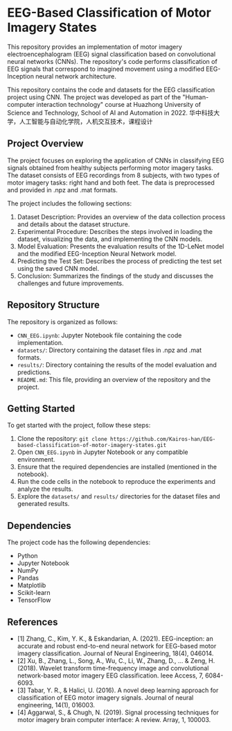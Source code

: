 # EEG-Based Classification of Motor Imagery States
This repository provides an implementation of motor imagery electroencephalogram (EEG) signal classification based on convolutional neural networks (CNNs). The repository's code performs classification of EEG signals that correspond to imagined movement using a modified EEG-Inception neural network architecture.

This repository contains the code and datasets for the EEG classification project using CNN. The project was developed as part of the "Human-computer interaction technology" course at Huazhong University of Science and Technology, School of AI and Automation in 2022. 华中科技大学，人工智能与自动化学院，人机交互技术，课程设计

## Project Overview

The project focuses on exploring the application of CNNs in classifying EEG signals obtained from healthy subjects performing motor imagery tasks. The dataset consists of EEG recordings from 8 subjects, with two types of motor imagery tasks: right hand and both feet. The data is preprocessed and provided in .npz and .mat formats. 

The project includes the following sections:

1. Dataset Description: Provides an overview of the data collection process and details about the dataset structure.
2. Experimental Procedure: Describes the steps involved in loading the dataset, visualizing the data, and implementing the CNN models.
3. Model Evaluation: Presents the evaluation results of the 1D-LeNet model and the modified EEG-Inception Neural Network model.
4. Predicting the Test Set: Describes the process of predicting the test set using the saved CNN model.
5. Conclusion: Summarizes the findings of the study and discusses the challenges and future improvements.

## Repository Structure

The repository is organized as follows:

- `CNN_EEG.ipynb`: Jupyter Notebook file containing the code implementation.
- `datasets/`: Directory containing the dataset files in .npz and .mat formats.
- `results/`: Directory containing the results of the model evaluation and predictions.
- `README.md`: This file, providing an overview of the repository and the project.

## Getting Started

To get started with the project, follow these steps:

1. Clone the repository: `git clone https://github.com/Kairos-han/EEG-based-classification-of-motor-imagery-states.git`
2. Open `CNN_EEG.ipynb` in Jupyter Notebook or any compatible environment.
3. Ensure that the required dependencies are installed (mentioned in the notebook).
4. Run the code cells in the notebook to reproduce the experiments and analyze the results.
5. Explore the `datasets/` and `results/` directories for the dataset files and generated results.

## Dependencies

The project code has the following dependencies:

- Python
- Jupyter Notebook
- NumPy
- Pandas
- Matplotlib
- Scikit-learn
- TensorFlow

## References

- [1] Zhang, C., Kim, Y. K., & Eskandarian, A. (2021). EEG-inception: an accurate and robust end-to-end neural network for EEG-based motor imagery classification. Journal of Neural Engineering, 18(4), 046014.
- [2] Xu, B., Zhang, L., Song, A., Wu, C., Li, W., Zhang, D., ... & Zeng, H. (2018). Wavelet transform time-frequency image and convolutional network-based motor imagery EEG classification. Ieee Access, 7, 6084-6093.
- [3] Tabar, Y. R., & Halici, U. (2016). A novel deep learning approach for classification of EEG motor imagery signals. Journal of neural engineering, 14(1), 016003.
- [4] Aggarwal, S., & Chugh, N. (2019). Signal processing techniques for motor imagery brain computer interface: A review. Array, 1, 100003.

